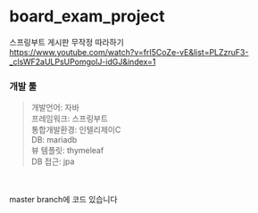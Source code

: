 # board_exam_project
스프링부트 게시판 무작정 따라하기<br/>
https://www.youtube.com/watch?v=frI5CoZe-vE&list=PLZzruF3-_clsWF2aULPsUPomgolJ-idGJ&index=1


### 개발 툴
> 개발언어: 자바<br/>
> 프레임워크: 스프링부트<br/>
> 통합개발환경: 인텔리제이C<br/>
> DB: mariadb<br/>
> 뷰 템플릿: thymeleaf<br/>
> DB 접근: jpa<br/>

<br/>
<br/>
master branch에 코드 있습니다
